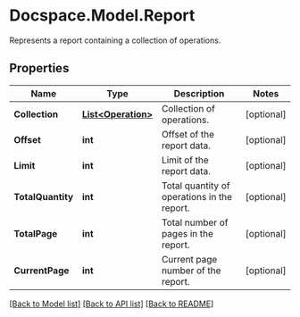 # Docspace.Model.Report
Represents a report containing a collection of operations.

## Properties

Name | Type | Description | Notes
------------ | ------------- | ------------- | -------------
**Collection** | [**List&lt;Operation&gt;**](Operation.md) | Collection of operations. | [optional] 
**Offset** | **int** | Offset of the report data. | [optional] 
**Limit** | **int** | Limit of the report data. | [optional] 
**TotalQuantity** | **int** | Total quantity of operations in the report. | [optional] 
**TotalPage** | **int** | Total number of pages in the report. | [optional] 
**CurrentPage** | **int** | Current page number of the report. | [optional] 

[[Back to Model list]](../README.md#documentation-for-models) [[Back to API list]](../README.md#documentation-for-api-endpoints) [[Back to README]](../README.md)

